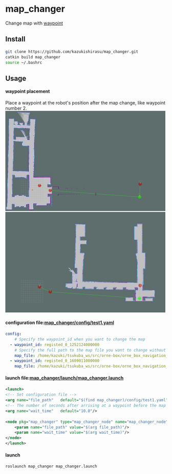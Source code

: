 # map_changer  
Change map with [waypoint](https://github.com/open-rdc/waypoint_manager)  
## Install  
```bash
git clone https://github.com/kazukishirasu/map_changer.git
catkin build map_changer
source ~/.bashrc
```
## Usage  
#### waypoint placement  
Place a waypoint at the robot's position after the map change, like waypoint number 2.  
<img width="500" alt="" src="https://github.com/kazukishirasu/map_changer/blob/master/img/before_change_map.png">
<img width="500" alt="" src="https://github.com/kazukishirasu/map_changer/blob/master/img/after_change_map.png">  
  
#### configuration file:[map_changer/config/test1.yaml](https://github.com/kazukishirasu/map_changer/blob/master/config/test1.yaml)  
```yaml
config:
    # Specify the waypoint_id when you want to change the map
  - waypoint_id: registed_0_1252124000000
    # Specify the full path to the map file you want to change without the extension
    map_file: /home/kazuki/tsukuba_ws/src/orne-box/orne_box_navigation_executor/maps/mymap2
  - waypoint_id: registed_0_1609011000000
    map_file: /home/kazuki/tsukuba_ws/src/orne-box/orne_box_navigation_executor/maps/mymap1
```
  
#### launch file:[map_changer/launch/map_changer.launch](https://github.com/kazukishirasu/map_changer/blob/master/launch/map_changer.launch)  
```xml
<launch>
<!-- Set configuration file -->
<arg name="file_path"   default="$(find map_changer)/config/test1.yaml"/>
<!-- The number of seconds after arriving at a waypoint before the map changes -->
<arg name="wait_time"   default="10.0"/>

<node pkg="map_changer" type="map_changer_node" name="map_changer_node" output="screen">
    <param name="file_path" value="$(arg file_path)"/>
    <param name="wait_time" value="$(arg wait_time)"/>
</node>
</launch>
```
  
#### launch  
```bash
roslaunch map_changer map_changer.launch
```
